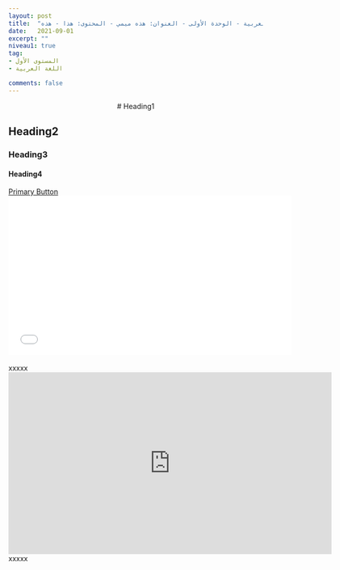 ```yaml
---
layout: post
title:  "المستوى الأول - مادة اللغة العربية - الوحدة الأولى - العنوان: هذه ميمي - المحتوى: هذا - هذه"
date:   2021-09-01
excerpt: ""
niveau1: true
tag:
- المستوى الأول 
- اللغة العربية

comments: false
---
```


<p style="text-align: center;" markdown="1">
# Heading1

## Heading2

### Heading3

#### Heading4
</p>
<div markdown="0"><a href="#" class="btn">Primary Button</a></div>

<div class="hytPlayerWrapOuter" markdown="0"><div class="hytPlayerWrap">
<iframe width="560" height="315" src="//www.youtube.com/embed/SU3kYxJmWuQ?rel=0&enablejsapi=1" allowfullscreen frameborder="0"> </iframe>
	</div></div> 
<br>xxxxx
<div class="hytPlayerWrapOuter" markdown="0"><div class="hytPlayerWrap" markdown="1"> <iframe width="640" height="360" src="https://www.youtube.com/embed/s1cfMnh0f00?rel=0&enablejsapi=1" frameborder="0" ></iframe></div></div> 
xxxxx
